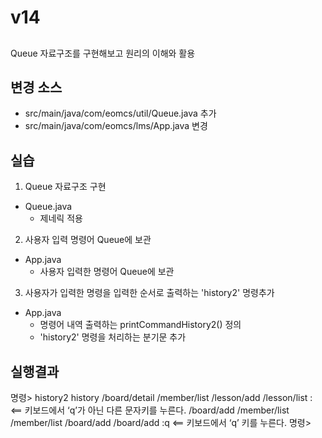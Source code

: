 # v14

##
Queue 자료구조를 구현해보고 원리의 이해와 활용

## 변경 소스

- src/main/java/com/eomcs/util/Queue.java 추가
- src/main/java/com/eomcs/lms/App.java 변경

## 실습

1. Queue 자료구조 구현

- Queue.java
  - 제네릭 적용
  
2. 사용자 입력 명령어 Queue에 보관

- App.java
  - 사용자 입력한 명령어 Queue에 보관
  
3. 사용자가 입력한 명령을 입력한 순서로 출력하는 'history2' 명령추가

- App.java
  - 명령어 내역 출력하는 printCommandHistory2() 정의
  - 'history2' 명령을 처리하는 분기문 추가
  
## 실행결과
  
명령> history2
history
/board/detail
/member/list
/lesson/add
/lesson/list
:  <== 키보드에서 ‘q’가 아닌 다른 문자키를 누른다.
/board/add
/member/list
/member/list
/board/add
/board/add
:q  <== 키보드에서 ‘q’ 키를 누른다.
명령>

```